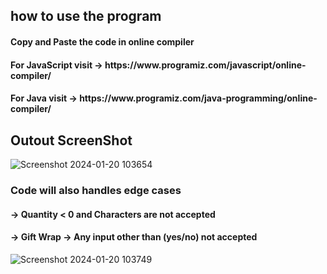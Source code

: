 <h2>how to use the program</h2>
<h4> Copy and Paste the code in online compiler<h4>
  <h4><b>For JavaScript visit -> </b> https://www.programiz.com/javascript/online-compiler/ </h4>
  <h4><b>For Java visit -> </b> https://www.programiz.com/java-programming/online-compiler/ </h4>

<h2>Outout ScreenShot</h2>


![Screenshot 2024-01-20 103654](https://github.com/shivanjalimore/zennode-task/assets/92001792/c0717ebe-c5a4-46ee-ab78-a235c0f25726)
<h3>Code will also handles edge cases </h3>
<h4>-> Quantity < 0 and Characters are not accepted</h4>
<h4>-> Gift Wrap -> Any input other than (yes/no) not accepted </h4>
  
![Screenshot 2024-01-20 103749](https://github.com/shivanjalimore/zennode-task/assets/92001792/1d444ad7-aebd-4c4b-b74a-4af876dff15b)

